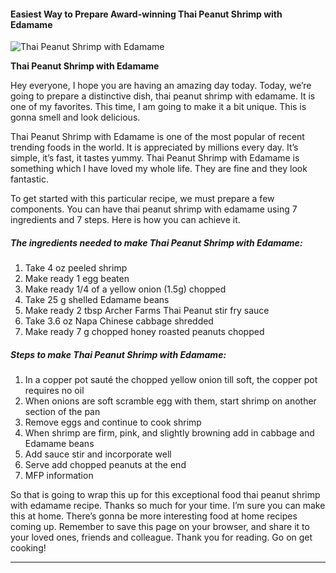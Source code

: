             

#### Easiest Way to Prepare Award-winning Thai Peanut Shrimp with Edamame

![Thai Peanut Shrimp with Edamame](https://img-global.cpcdn.com/recipes/75281026a379a3e9/751x532cq70/thai-peanut-shrimp-with-edamame-recipe-main-photo.jpg)

**Thai Peanut Shrimp with Edamame**

Hey everyone, I hope you are having an amazing day today. Today, we’re going to prepare a distinctive dish, thai peanut shrimp with edamame. It is one of my favorites. This time, I am going to make it a bit unique. This is gonna smell and look delicious.

Thai Peanut Shrimp with Edamame is one of the most popular of recent trending foods in the world. It is appreciated by millions every day. It’s simple, it’s fast, it tastes yummy. Thai Peanut Shrimp with Edamame is something which I have loved my whole life. They are fine and they look fantastic.

To get started with this particular recipe, we must prepare a few components. You can have thai peanut shrimp with edamame using 7 ingredients and 7 steps. Here is how you can achieve it.

##### The ingredients needed to make Thai Peanut Shrimp with Edamame:

1.  Take 4 oz peeled shrimp
2.  Make ready 1 egg beaten
3.  Make ready 1/4 of a yellow onion (1.5g) chopped
4.  Take 25 g shelled Edamame beans
5.  Make ready 2 tbsp Archer Farms Thai Peanut stir fry sauce
6.  Take 3.6 oz Napa Chinese cabbage shredded
7.  Make ready 7 g chopped honey roasted peanuts chopped

##### Steps to make Thai Peanut Shrimp with Edamame:

1.  In a copper pot sauté the chopped yellow onion till soft, the copper pot requires no oil
2.  When onions are soft scramble egg with them, start shrimp on another section of the pan
3.  Remove eggs and continue to cook shrimp
4.  When shrimp are firm, pink, and slightly browning add in cabbage and Edamame beans
5.  Add sauce stir and incorporate well
6.  Serve add chopped peanuts at the end
7.  MFP information

So that is going to wrap this up for this exceptional food thai peanut shrimp with edamame recipe. Thanks so much for your time. I’m sure you can make this at home. There’s gonna be more interesting food at home recipes coming up. Remember to save this page on your browser, and share it to your loved ones, friends and colleague. Thank you for reading. Go on get cooking!

* * *